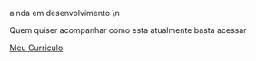 ainda em desenvolvimento \n

Quem quiser acompanhar como esta atualmente basta acessar 

<a href="https://devhygor.github.io/meu-curriculo//">Meu Curriculo</a>.
